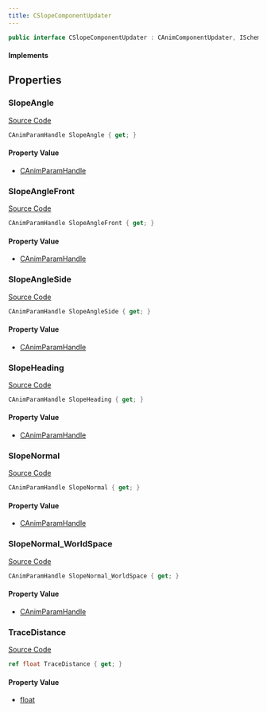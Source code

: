 ```yaml
---
title: CSlopeComponentUpdater
---
```


```csharp
public interface CSlopeComponentUpdater : CAnimComponentUpdater, ISchemaClass<CAnimComponentUpdater>, ISchemaClass<CSlopeComponentUpdater>, ISchemaField, ISchemaClass, INativeHandle
```

#### Implements

## Properties

### SlopeAngle

[Source Code](https://github.com/swiftly-solution/swiftlys2/blob/beta/managed/src/SwiftlyS2.Generated/Schemas/Interfaces/CSlopeComponentUpdater.cs#L18)

```csharp
CAnimParamHandle SlopeAngle { get; }
```

#### Property Value

- [CAnimParamHandle](/docs/api/shared/schemadefinitions/canimparamhandle)

### SlopeAngleFront

[Source Code](https://github.com/swiftly-solution/swiftlys2/blob/beta/managed/src/SwiftlyS2.Generated/Schemas/Interfaces/CSlopeComponentUpdater.cs#L20)

```csharp
CAnimParamHandle SlopeAngleFront { get; }
```

#### Property Value

- [CAnimParamHandle](/docs/api/shared/schemadefinitions/canimparamhandle)

### SlopeAngleSide

[Source Code](https://github.com/swiftly-solution/swiftlys2/blob/beta/managed/src/SwiftlyS2.Generated/Schemas/Interfaces/CSlopeComponentUpdater.cs#L22)

```csharp
CAnimParamHandle SlopeAngleSide { get; }
```

#### Property Value

- [CAnimParamHandle](/docs/api/shared/schemadefinitions/canimparamhandle)

### SlopeHeading

[Source Code](https://github.com/swiftly-solution/swiftlys2/blob/beta/managed/src/SwiftlyS2.Generated/Schemas/Interfaces/CSlopeComponentUpdater.cs#L24)

```csharp
CAnimParamHandle SlopeHeading { get; }
```

#### Property Value

- [CAnimParamHandle](/docs/api/shared/schemadefinitions/canimparamhandle)

### SlopeNormal

[Source Code](https://github.com/swiftly-solution/swiftlys2/blob/beta/managed/src/SwiftlyS2.Generated/Schemas/Interfaces/CSlopeComponentUpdater.cs#L26)

```csharp
CAnimParamHandle SlopeNormal { get; }
```

#### Property Value

- [CAnimParamHandle](/docs/api/shared/schemadefinitions/canimparamhandle)

### SlopeNormal_WorldSpace

[Source Code](https://github.com/swiftly-solution/swiftlys2/blob/beta/managed/src/SwiftlyS2.Generated/Schemas/Interfaces/CSlopeComponentUpdater.cs#L28)

```csharp
CAnimParamHandle SlopeNormal_WorldSpace { get; }
```

#### Property Value

- [CAnimParamHandle](/docs/api/shared/schemadefinitions/canimparamhandle)

### TraceDistance

[Source Code](https://github.com/swiftly-solution/swiftlys2/blob/beta/managed/src/SwiftlyS2.Generated/Schemas/Interfaces/CSlopeComponentUpdater.cs#L16)

```csharp
ref float TraceDistance { get; }
```

#### Property Value

- [float](https://learn.microsoft.com/dotnet/api/system.single)

